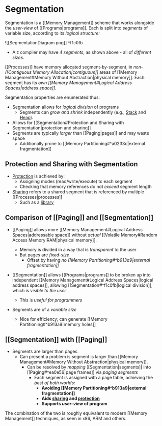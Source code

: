# Segmentation

Segmentation is a [[Memory Management]] scheme that works alongside the *user-view* of [[Programs|programs]]. Each is split into *segments* of variable size, according to its *logical structure:*

![[SegmentationDiagram.png]] ^f1c0fb
- A `C` compiler may have *4 segments*, as shown above - all of *different sizes.*

[[Processes]] have memory allocated segment-by-segment, in *non-[[Contiguous Memory Allocation|contiguous]]* areas of [[Memory Management#Memory Without Abstraction|physical memory]]. Each segment has its *own [[Memory Management#Logical Address Spaces|address space]]*. 

Segmentation properties are enumerated thus:

- Segmentation allows for *logical division* of programs
	- Segments can *grow and shrink* independently (e.g., [Stack](https://en.wikipedia.org/wiki/Stack_(abstract_data_type)) and [Heap](https://en.wikipedia.org/wiki/Heap_(data_structure))). 
- Allows for [[Segmentation#Protection and Sharing with Segmentation|protection and sharing]] 
- Segments are typically *larger* than [[Paging|pages]] and may waste space
	- Additionally prone to [[Memory Partitioning#^a0233c|external fragmentation]]

## Protection and Sharing with Segmentation

- [Protection]() is achieved by:
	- Assigning modes (read/write/execute) to each segment
	- Checking that memory references do not *exceed* segment length
- [Sharing]() refers to a shared segment that is referenced by multiple [[Processes|processes]]
	- Such as a [library]()

## Comparison of [[Paging]] and [[Segmentation]]

- [[Paging]] allows more [[Memory Management#Logical Address Spaces|addressable space]] without *actual* [[Volatile Memory#Random Access Memory RAM|physical memory]].
	- Memory is divided in a way that is *transparent* to the user
	- But pages are *fixed-size* 
		- Offset by having *no [[Memory Partitioning#^b913a9|external fragmentation]]* 

- [[Segmentation]] allows [[Programs|programs]] to be broken up into independent [[Memory Management#Logical Address Spaces|logical address spaces]], allowing [[Segmentation#^f1c0fb|logical division]], which is *visible to the user*
	- This is *useful for programmers*
- Segments are of a *variable size*
	- Nice for efficiency; can generate [[Memory Partitioning#^b913a9|memory holes]]

## [[Segmentation]] with [[Paging]]

- Segments are larger than pages.
	- Can present a problem is segment is larger than [[Memory Management#Memory Without Abstraction|physical memory]].
		- Can be resolved by *mapping* [[Segmentation|segments]] into [[Paging#^ea0e56|page frames]] via *paging segments*
			- Each segment is assigned with a page table, achieving the *best of both worlds:*
				- **Avoiding [[Memory Partitioning#^b913a9|external fragmentation]]**
				- **Aids [sharing]() and [protection]()** 
				- **Supports *user-view* of program**

The combination of the two is roughly equivalent to modern [[Memory Management]] techniques, as seen in x86, ARM and others.